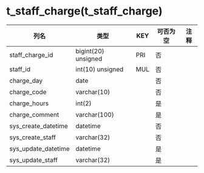 # t_staff_charge(t_staff_charge)
| 列名   | 类型   | KEY  | 可否为空 | 注释   |
| ---- | ---- | ---- | ---- | ---- |
|staff_charge_id|bigint(20) unsigned|PRI|否||
|staff_id|int(10) unsigned|MUL|否||
|charge_day|date||否||
|charge_code|varchar(10)||否||
|charge_hours|int(2)||是||
|charge_comment|varchar(100)||是||
|sys_create_datetime|datetime||否||
|sys_create_staff|varchar(32)||否||
|sys_update_datetime|datetime||是||
|sys_update_staff|varchar(32)||是||
